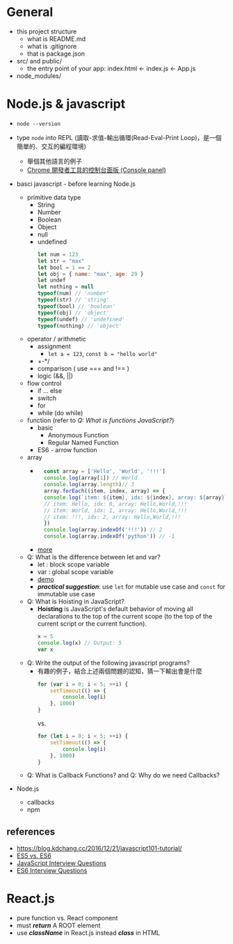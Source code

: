 # General
- this project structure
    - what is README.md
    - what is .gitignore    
    - that is package.json    
- src/ and public/
    - the entry point of your app: index.html <- index.js <- App.js    
- node_modules/

# Node.js & javascript
- `node --version`
- type `node` into REPL (讀取-求值-輸出循環(Read-Eval-Print Loop)，是一個簡單的、交互的編程環境)
    - 舉個其他語言的例子
    - [Chrome 開發者工具的控制台面版 (Console panel)](https://ithelp.ithome.com.tw/articles/10191749)
- basci javascript - before learning Node.js
    - primitive data type
        - String
        - Number
        - Boolean
        - Object
        - null
        - undefined
            ```js
            let num = 123
            let str = "max"
            let bool = 1 == 2
            let obj = { name: "max", age: 29 }
            let undef
            let nothing = null
            typeof(num) // 'number'
            typeof(str) // 'string'
            typeof(bool) // 'boolean'
            typeof(obj) // 'object'
            typeof(undef) // 'undefined'
            typeof(nothing) // 'object'
            ```    
    - operator / arithmetic
        - assignment 
            - `let a = 123`, `const b = "hello world"`
        - +-*/
        - comparison ( use === and !== )
        - logic (&&,  ||)
    - flow control
        - if ... else
        - switch
        - for
        - while (do while) 
    - function (refer to *Q: What is functions JavaScript?*)
        - basic
            - Anonymous Function
            - Regular Named Function
        - ES6 - arrow function
    - array        
        - ```js
            const array = ['Hello', 'World', '!!!']
            console.log(array[1]) // World
            console.log(array.length)// 3
            array.forEach((item, index, array) => {
            console.log(`item: ${item}, idx: ${index}, array: ${array}`)
            // item: Hello, idx: 0, array: Hello,World,!!!
            // item: World, idx: 1, array: Hello,World,!!!
            // item: !!!, idx: 2, array: Hello,World,!!!
            })
            console.log(array.indexOf('!!!')) // 2
            console.log(array.indexOf('python')) // -1
          ```
        - [more](https://developer.mozilla.org/zh-TW/docs/Web/JavaScript/Reference/Global_Objects/Array)
    - Q: What is the difference between let and var?
        - let : block scope variable
        - var : global scope variable
        - [demo](https://developer.mozilla.org/zh-TW/docs/Web/JavaScript/Reference/Statements/let)
        - ***practical suggestion***: use `let` for mutable use case and `const` for immutable use case
    - Q: What is Hoisting in JavaScript?    
        - **Hoisting** is JavaScript's default behavior of moving all declarations to the top of the current scope (to the top of the current script or the current function).
            ```js
            x = 5 
            console.log(x) // Output: 5
            var x
            ```
    - Q: Write the output of the following javascript programs?
        - 有趣的例子，結合上述兩個問題的認知，猜一下輸出會是什麼
            ```js
            for (var i = 0; i < 5; ++i) {
                setTimeout(() => {
                    console.log(i)
                }, 1000)
            }
            ```
            vs. 
            ```js
            for (let i = 0; i < 5; ++i) {
                setTimeout(() => {
                    console.log(i)
                }, 1000)
            }
            ```
    - Q: What is Callback Functions? and Q: Why do we need Callbacks?

- Node.js
    - callbacks
    - npm

## references
- https://blog.kdchang.cc/2016/12/21/javascript101-tutorial/
- [ES5 vs. ES6](https://ithelp.ithome.com.tw/articles/10206587)
- [JavaScript Interview Questions](https://www.fullstacktutorials.com/interviews/advanced-javascript-interview-questions-and-answers-for-experienced-12.html)
- [ES6 Interview Questions](https://www.fullstacktutorials.com/interviews/javascript-es6-interview-questions-11.html)

# React.js
- pure function vs. React component
- must ***return*** A ROOT element
- use ***className*** in React.js instead ***class*** in HTML